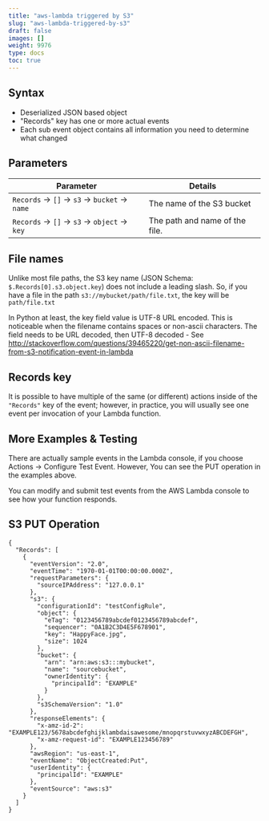 ```yaml
---
title: "aws-lambda triggered by S3"
slug: "aws-lambda-triggered-by-s3"
draft: false
images: []
weight: 9976
type: docs
toc: true
---
```


## Syntax
- Deserialized JSON based object
- "Records" key has one or more actual events
- Each sub event object contains all information you need to determine what changed

## Parameters
| Parameter | Details |
|-----------|---------|
| `Records` -> `[]` -> `s3` -> `bucket` -> `name` | The name of the S3 bucket |
| `Records` -> `[]` -> `s3` -> `object` -> `key` | The path and name of the file. |



## File names

Unlike most file paths, the S3 key name (JSON Schema: `$.Records[0].s3.object.key`) does not include a leading slash. So, if you have a file in the path `s3://mybucket/path/file.txt`, the key will be `path/file.txt`

In Python at least, the key field value is UTF-8 URL encoded. This is noticeable when the filename contains spaces or non-ascii characters. The field needs to be URL decoded, then UTF-8 decoded - See http://stackoverflow.com/questions/39465220/get-non-ascii-filename-from-s3-notification-event-in-lambda

## Records key

It is possible to have multiple of the same (or different) actions inside of the `"Records"` key of the event; however, in practice, you will usually see one event per invocation of your Lambda function.


## More Examples & Testing

There are actually sample events in the Lambda console, if you choose Actions -> Configure Test Event. However, You can see the PUT operation in the examples above.

You can modify and submit test events from the AWS Lambda console to see how your function responds.

## S3 PUT Operation
    {
      "Records": [
        {
          "eventVersion": "2.0",
          "eventTime": "1970-01-01T00:00:00.000Z",
          "requestParameters": {
            "sourceIPAddress": "127.0.0.1"
          },
          "s3": {
            "configurationId": "testConfigRule",
            "object": {
              "eTag": "0123456789abcdef0123456789abcdef",
              "sequencer": "0A1B2C3D4E5F678901",
              "key": "HappyFace.jpg",
              "size": 1024
            },
            "bucket": {
              "arn": "arn:aws:s3:::mybucket",
              "name": "sourcebucket",
              "ownerIdentity": {
                "principalId": "EXAMPLE"
              }
            },
            "s3SchemaVersion": "1.0"
          },
          "responseElements": {
            "x-amz-id-2": "EXAMPLE123/5678abcdefghijklambdaisawesome/mnopqrstuvwxyzABCDEFGH",
            "x-amz-request-id": "EXAMPLE123456789"
          },
          "awsRegion": "us-east-1",
          "eventName": "ObjectCreated:Put",
          "userIdentity": {
            "principalId": "EXAMPLE"
          },
          "eventSource": "aws:s3"
        }
      ]
    }

